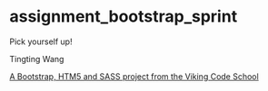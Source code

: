 assignment_bootstrap_sprint
===========================

Pick yourself up!

Tingting Wang

[A Bootstrap, HTM5 and SASS project from the Viking Code School](http://www.vikingcodeschool.com)
